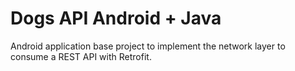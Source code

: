 # Dogs API Android + Java
Android application base project to implement the network layer to consume a REST API with Retrofit.
